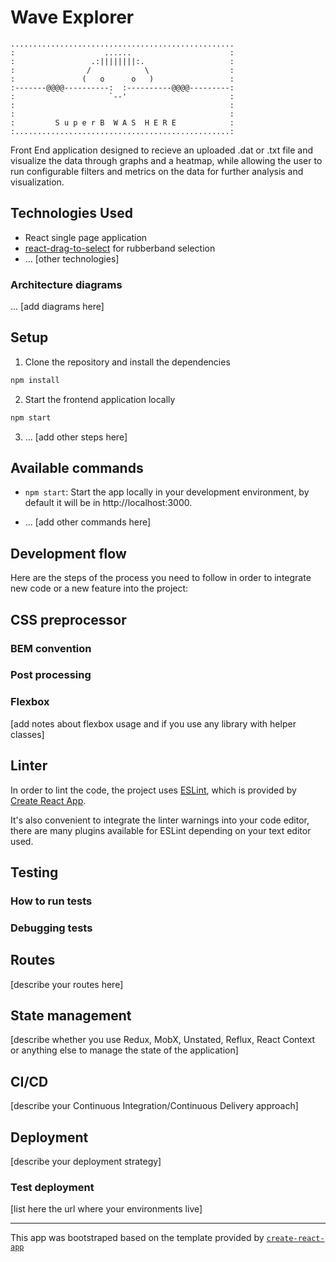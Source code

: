 # Wave Explorer

    ..................................................
    :                    ......                      :
    :                 .:||||||||:.                   :
    :                /            \                  :
    :               (   o      o   )                 :
    :-------@@@@----------:  :----------@@@@---------:
    :                     `--'                       :
    :                                                :
    :                                                :
    :         S u p e r B  W A S  H E R E            :
    :................................................:


Front End application designed to recieve an uploaded .dat or .txt file and visualize the data through graphs and a heatmap, while allowing the user to run configurable filters and metrics on the data for further analysis and visualization.

## Technologies Used

- React single page application
- [react-drag-to-select](https://github.com/AirLabsTeam/react-drag-to-select) for rubberband selection
- ... [other technologies]

### Architecture diagrams

... \[add diagrams here\]

## Setup

1. Clone the repository and install the dependencies
```bash
npm install
```
2. Start the frontend application locally
```bash
npm start
```
3. ... \[add other steps here\]

## Available commands

* `npm start`: Start the app locally in your development environment, by default it will be in http://localhost:3000.

* ... \[add other commands here\]

## Development flow

Here are the steps of the process you need to follow in order to integrate new code or a new feature into the project:


## CSS preprocessor


### BEM convention


### Post processing


### Flexbox

\[add notes about flexbox usage and if you use any library with helper classes\]

## Linter

In order to lint the code, the project uses [ESLint](https://eslint.org/), which is provided by [Create React App](https://github.com/facebook/create-react-app).

It's also convenient to integrate the linter warnings into your code editor, there are many plugins available for ESLint depending on your text editor used.

## Testing


### How to run tests


### Debugging tests


## Routes

\[describe your routes here\]

## State management

\[describe whether you use Redux, MobX, Unstated, Reflux, React Context or anything else to manage the state of the application\]

## CI/CD

\[describe your Continuous Integration/Continuous Delivery approach\]

## Deployment

\[describe your deployment strategy\]

### Test deployment

\[list here the url where your environments live\]

---

This app was bootstraped based on the template provided by [`create-react-app`](https://github.com/facebook/create-react-app)